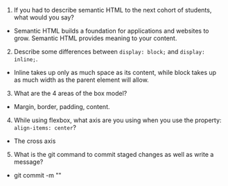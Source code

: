 1. If you had to describe semantic HTML to the next cohort of students, what would you say?
* Semantic HTML builds a foundation for applications and websites to grow. Semantic HTML provides meaning to your content.

2. Describe some differences between ```display: block;``` and ```display: inline;```.
* Inline takes up  only as much space as its content, while block takes up as much width as the parent element will allow.
3. What are the 4 areas of the box model?
* Margin, border, padding, content.
4. While using flexbox, what axis are you using when you use the property: ```align-items: center```?
* The cross axis 
5. What is the git command to commit staged changes as well as write a message? 
* git commit -m ""